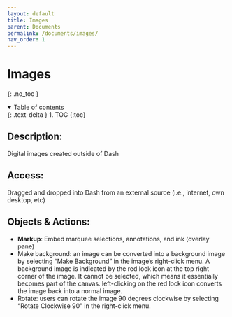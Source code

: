 ```yaml
---
layout: default
title: Images
parent: Documents
permalink: /documents/images/
nav_order: 1
---
```


# Images
{: .no_toc }

<details open markdown="block">
  <summary>
    Table of contents
  </summary>
  {: .text-delta }
1. TOC
{:toc}
</details>

## Description: 
Digital images created outside of Dash

## Access: 
Dragged and dropped into Dash from an external source (i.e., internet, own desktop, etc)

## Objects & Actions: 
- **Markup**: Embed marquee selections, annotations, and ink (overlay pane) 
- Make background: an image can be converted into a background image by selecting “Make Background” in the image’s right-click menu. A background image is indicated by the red lock icon at the top right corner of the image. It cannot be selected, which means it essentially becomes part of the canvas. left-clicking on the red lock icon converts the image back into a normal image. 
- Rotate: users can rotate the image 90 degrees clockwise by selecting “Rotate Clockwise 90” in the right-click menu.
